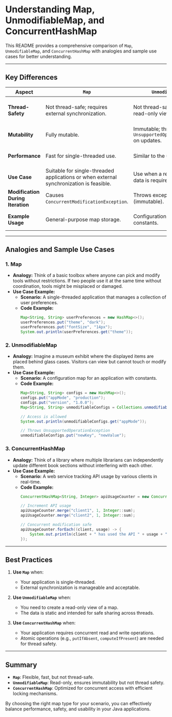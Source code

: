 # Understanding Map, UnmodifiableMap, and ConcurrentHashMap

This README provides a comprehensive comparison of `Map`, `UnmodifiableMap`, and `ConcurrentHashMap` with analogies and sample use cases for better understanding.

---

## Key Differences

| Aspect               | `Map`                                      | `UnmodifiableMap`                          | `ConcurrentHashMap`                               |
|----------------------|--------------------------------------------|--------------------------------------------|--------------------------------------------------|
| **Thread-Safety**    | Not thread-safe; requires external synchronization. | Not thread-safe; creates a read-only view. | Thread-safe with efficient concurrent access.    |
| **Mutability**       | Fully mutable.                            | Immutable; throws `UnsupportedOperationException` on updates. | Mutable and supports atomic operations.         |
| **Performance**      | Fast for single-threaded use.             | Similar to the underlying map.             | Optimized for multi-threaded environments.       |
| **Use Case**         | Suitable for single-threaded applications or when external synchronization is feasible. | Use when a read-only view of data is required. | Use for high-concurrency scenarios.             |
| **Modification During Iteration** | Causes `ConcurrentModificationException`. | Throws exceptions if modified (immutable). | Safe; supports modifications during iteration.  |
| **Example Usage**    | General-purpose map storage.              | Configuration settings or constants.       | Caching, counters, real-time statistics.         |

---

## Analogies and Sample Use Cases

### 1. **Map**
- **Analogy:** Think of a basic toolbox where anyone can pick and modify tools without restrictions. If two people use it at the same time without coordination, tools might be misplaced or damaged.
- **Use Case Example:**
    - **Scenario:** A single-threaded application that manages a collection of user preferences.
    - **Code Example:**
      ```java
      Map<String, String> userPreferences = new HashMap<>();
      userPreferences.put("theme", "dark");
      userPreferences.put("fontSize", "14px");
      System.out.println(userPreferences.get("theme"));
      ```

### 2. **UnmodifiableMap**
- **Analogy:** Imagine a museum exhibit where the displayed items are placed behind glass cases. Visitors can view but cannot touch or modify them.
- **Use Case Example:**
    - **Scenario:** A configuration map for an application with constants.
    - **Code Example:**
      ```java
      Map<String, String> configs = new HashMap<>();
      configs.put("appMode", "production");
      configs.put("version", "1.0.0");
      Map<String, String> unmodifiableConfigs = Collections.unmodifiableMap(configs);
      
      // Access is allowed
      System.out.println(unmodifiableConfigs.get("appMode"));
  
      // Throws UnsupportedOperationException
      unmodifiableConfigs.put("newKey", "newValue");
      ```

### 3. **ConcurrentHashMap**
- **Analogy:** Think of a library where multiple librarians can independently update different book sections without interfering with each other.
- **Use Case Example:**
    - **Scenario:** A web service tracking API usage by various clients in real-time.
    - **Code Example:**
      ```java
      ConcurrentHashMap<String, Integer> apiUsageCounter = new ConcurrentHashMap<>();
  
      // Increment API usage
      apiUsageCounter.merge("client1", 1, Integer::sum);
      apiUsageCounter.merge("client2", 1, Integer::sum);
  
      // Concurrent modification safe
      apiUsageCounter.forEach((client, usage) -> {
          System.out.println(client + " has used the API " + usage + " times.");
      });
      ```

---

## Best Practices

1. **Use `Map`** when:
    - Your application is single-threaded.
    - External synchronization is manageable and acceptable.

2. **Use `UnmodifiableMap`** when:
    - You need to create a read-only view of a map.
    - The data is static and intended for safe sharing across threads.

3. **Use `ConcurrentHashMap`** when:
    - Your application requires concurrent read and write operations.
    - Atomic operations (e.g., `putIfAbsent`, `computeIfPresent`) are needed for thread safety.

---

## Summary

- **`Map`**: Flexible, fast, but not thread-safe.
- **`UnmodifiableMap`**: Read-only, ensures immutability but not thread safety.
- **`ConcurrentHashMap`**: Optimized for concurrent access with efficient locking mechanisms.

By choosing the right map type for your scenario, you can effectively balance performance, safety, and usability in your Java applications.


